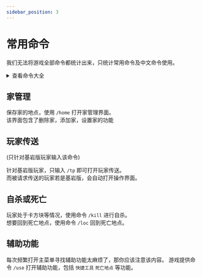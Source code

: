 ```yaml
---
sidebar_position: 3
---
```


# 常用命令

我们无法将游戏全部命令都统计出来，只统计常用命令及中文命令使用。

<details>
<summary>查看命令大全</summary>
1. 传送界面：   
    - 输入中文 `开传送` 执行效果  

2. 返回死亡：   
    - 输入中文 `死亡点` 执行效果  
    
3. 辅助功能：   
    - 输入中文 `辅助类` 执行效果  

4. 个人信息：   
    - 输入中文 `看信息` 执行效果  

5. 签到界面：   
    - 输入中文 `看签到` 执行效果  

6. 全体传送：   
    - 请求全体在线玩家传送该位置
    - 输入中文 `全体传送` 执行效果  
</details>


## 家管理

保存家的地点，使用 `/home` 打开家管理界面。  
该界面包含了删除家，添加家，设置家的功能

## 玩家传送

(只针对基岩版玩家输入该命令)

针对基岩版玩家，只输入 `/tp` 即可打开玩家传送。  
而被请求传送的玩家若是基岩版，会自动打开操作界面。


## 自杀或死亡

玩家处于卡方块等情况，使用命令 `/kill` 进行自杀。  
想要回到死亡地点，使用命令 `/loc` 回到死亡地点。

## 辅助功能

每次频繁打开主菜单寻找辅助功能太麻烦了，那你应该注意该内容。
游戏提供命令 `/use` 打开辅助功能，包括 `快捷工具` `死亡地点` 等功能。
